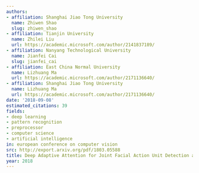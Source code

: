 ```yaml
---
authors:
- affiliation: Shanghai Jiao Tong University
  name: Zhiwen Shao
  slug: zhiwen_shao
- affiliation: Tianjin University
  name: Zhilei Liu
  url: https://academic.microsoft.com/author/2141837189/
- affiliation: Nanyang Technological University
  name: Jianfei Cai
  slug: jianfei_cai
- affiliation: East China Normal University
  name: Lizhuang Ma
  url: https://academic.microsoft.com/author/2171136640/
- affiliation: Shanghai Jiao Tong University
  name: Lizhuang Ma
  url: https://academic.microsoft.com/author/2171136640/
date: '2018-09-08'
estimated_citations: 39
fields:
- deep learning
- pattern recognition
- preprocessor
- computer science
- artificial intelligence
in: european conference on computer vision
src: http://export.arxiv.org/pdf/1803.05588
title: Deep Adaptive Attention for Joint Facial Action Unit Detection and Face Alignment
year: 2018
---
```

